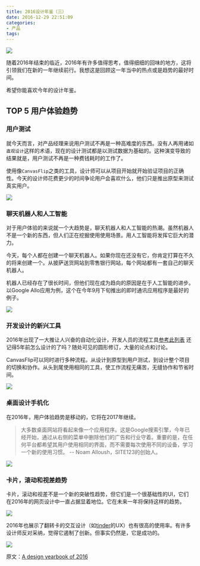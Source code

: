 ```yaml
---
title: 2016设计年鉴（三）
date: 2016-12-29 22:51:09
categories:
- 产品
tags:
---
```


![](http://pics.naaln.com/blog/2019-01-14-032327.jpg-basicBlog)

随着2016年结束的临近，2016年有许多值得思考，值得细细的回味的地方，这将引领我们在新的一年继续前行。我想这是回顾这一年当中的热点或是趋势的最好时间。

希望你能喜欢今年的设计年鉴。

## TOP 5 用户体验趋势

### 用户测试

就今天而言，对产品经理来说用户测试不再是一种高难度的东西。没有人再用诸如`直观设计`这样的术语，现在的设计测试都是以测试数据为基础的。这种演变导致的结果就是，用户测试不再是一种费钱耗时的工作了。

使用像`CanvasFlip`之类的工具，设计师可以从项目开始就开始验证项目的正确性。今天的设计师花费更少的时间争论用户会喜欢什么，他们只是推出原型来测试真实用户。

![](http://pics.naaln.com/blog/2019-01-14-032328.jpg-basicBlog)

### 聊天机器人和人工智能

对于用户体验的来说就一个大趋势是，聊天机器人和人工智能的热潮。虽然机器人不是一个新的东西，但人们正在挖掘使用使用场景。用人工智能将发挥它巨大的潜力。

今天，每个人都在创建一个聊天机器人。如果你现在还没有它，你肯定打算在不久的将来创建一个。从披萨送货网站到零售银行网站，每个网站都有一套自己的聊天机器人。

机器人已经存在了很长时间，但他们现在成为趋向的原因是在于人工智能的进步。以Google Allo应用为例，这个在今年9月下旬推出的即时通讯应用程序是最好的例子。

![](http://pics.naaln.com/blog/2019-01-14-032333.jpg-basicBlog)

### 开发设计的新兴工具

2016年出现了一大推让人兴奋的自动化设计，开发人员的流程工具[参考此列表](http://www.creativebloq.com/inspiration/the-6-best-new-ux-tools-of-2016) 还记得5年前怎么设计的了吗？随处可见的圆形修订，大量的论点和讨论。

CanvasFlip可以同时进行多种流程。从设计到原型到用户测试，到设计整个项目的切换和协作。从头到尾使用相同的工具，使工作流程无痛苦，无缝协作和节省时间。

![](http://pics.naaln.com/blog/2019-01-14-32334.jpg-basicBlog)

### 桌面设计手机化

在2016年，用户体验趋势是移动的，它将在2017年继续。

> 大多数桌面网站将看起来像一个应用程序。这是Google搜索引擎，今年已经开始，通过从右侧的菜单中删除他们的广告和行业守着。重要的是，在任何平台都希望其用户使用相同的界面，而不需要每次使用不同的设备，学习一个新的使用习惯。 -- Noam Alloush，SITE123的创始人。

![](http://pics.naaln.com/blog/2019-01-14-032334.jpg-basicBlog)

### 卡片，滚动和视差趋势

卡片，滚动和视差不是一个新的突破性趋势，但它们是一个很基础性的UI，它们在2016年的网页设计中一直占据显着地位。它在未来一年将保持这样的趋势。

![](http://pics.naaln.com/blog/2019-01-14-032336.jpg-basicBlog)

2016年也展示了翻转卡的交互设计（如[tinder](https://www.gotinder.com/)的UX）也有很高的使用率。有许多设计师反对采纳，觉得它遏制了创新。但事实仍然是，它是成功的。

![](http://pics.naaln.com/blog/2019-01-14-032338.jpg-basicBlog)

原文：[A design yearbook of 2016](https://uxplanet.org/a-design-yearbook-of-2016-22ff9c81bd8#.avxmvxojr)